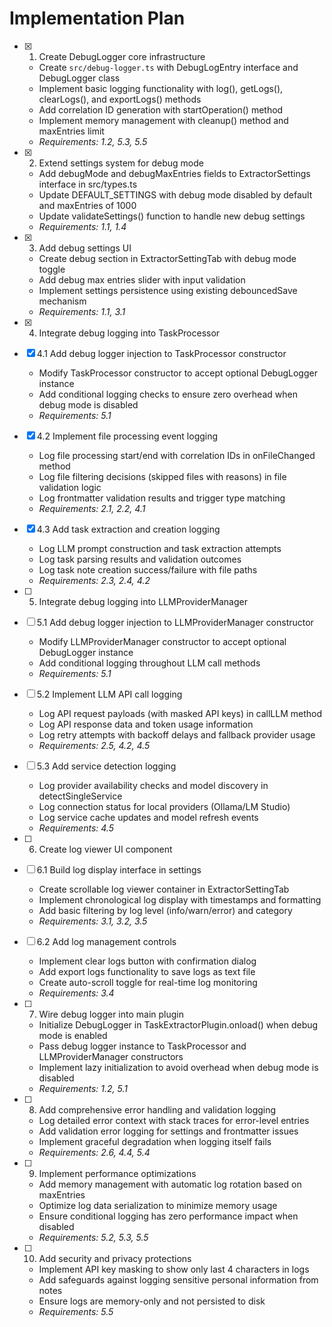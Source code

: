# Implementation Plan

- [x] 1. Create DebugLogger core infrastructure





  - Create `src/debug-logger.ts` with DebugLogEntry interface and DebugLogger class
  - Implement basic logging functionality with log(), getLogs(), clearLogs(), and exportLogs() methods
  - Add correlation ID generation with startOperation() method
  - Implement memory management with cleanup() method and maxEntries limit
  - _Requirements: 1.2, 5.3, 5.5_

- [x] 2. Extend settings system for debug mode





  - Add debugMode and debugMaxEntries fields to ExtractorSettings interface in src/types.ts
  - Update DEFAULT_SETTINGS with debug mode disabled by default and maxEntries of 1000
  - Update validateSettings() function to handle new debug settings
  - _Requirements: 1.1, 1.4_

- [x] 3. Add debug settings UI





  - Create debug section in ExtractorSettingTab with debug mode toggle
  - Add debug max entries slider with input validation
  - Implement settings persistence using existing debouncedSave mechanism
  - _Requirements: 1.1, 3.1_

- [x] 4. Integrate debug logging into TaskProcessor




- [x] 4.1 Add debug logger injection to TaskProcessor constructor


  - Modify TaskProcessor constructor to accept optional DebugLogger instance
  - Add conditional logging checks to ensure zero overhead when debug mode is disabled
  - _Requirements: 5.1_

- [x] 4.2 Implement file processing event logging


  - Log file processing start/end with correlation IDs in onFileChanged method
  - Log file filtering decisions (skipped files with reasons) in file validation logic
  - Log frontmatter validation results and trigger type matching
  - _Requirements: 2.1, 2.2, 4.1_

- [x] 4.3 Add task extraction and creation logging


  - Log LLM prompt construction and task extraction attempts
  - Log task parsing results and validation outcomes
  - Log task note creation success/failure with file paths
  - _Requirements: 2.3, 2.4, 4.2_

- [ ] 5. Integrate debug logging into LLMProviderManager
- [ ] 5.1 Add debug logger injection to LLMProviderManager constructor
  - Modify LLMProviderManager constructor to accept optional DebugLogger instance
  - Add conditional logging throughout LLM call methods
  - _Requirements: 5.1_

- [ ] 5.2 Implement LLM API call logging
  - Log API request payloads (with masked API keys) in callLLM method
  - Log API response data and token usage information
  - Log retry attempts with backoff delays and fallback provider usage
  - _Requirements: 2.5, 4.2, 4.5_

- [ ] 5.3 Add service detection logging
  - Log provider availability checks and model discovery in detectSingleService
  - Log connection status for local providers (Ollama/LM Studio)
  - Log service cache updates and model refresh events
  - _Requirements: 4.5_

- [ ] 6. Create log viewer UI component
- [ ] 6.1 Build log display interface in settings
  - Create scrollable log viewer container in ExtractorSettingTab
  - Implement chronological log display with timestamps and formatting
  - Add basic filtering by log level (info/warn/error) and category
  - _Requirements: 3.1, 3.2, 3.5_

- [ ] 6.2 Add log management controls
  - Implement clear logs button with confirmation dialog
  - Add export logs functionality to save logs as text file
  - Create auto-scroll toggle for real-time log monitoring
  - _Requirements: 3.4_

- [ ] 7. Wire debug logger into main plugin
  - Initialize DebugLogger in TaskExtractorPlugin.onload() when debug mode is enabled
  - Pass debug logger instance to TaskProcessor and LLMProviderManager constructors
  - Implement lazy initialization to avoid overhead when debug mode is disabled
  - _Requirements: 1.2, 5.1_

- [ ] 8. Add comprehensive error handling and validation logging
  - Log detailed error context with stack traces for error-level entries
  - Add validation error logging for settings and frontmatter issues
  - Implement graceful degradation when logging itself fails
  - _Requirements: 2.6, 4.4, 5.4_

- [ ] 9. Implement performance optimizations
  - Add memory management with automatic log rotation based on maxEntries
  - Optimize log data serialization to minimize memory usage
  - Ensure conditional logging has zero performance impact when disabled
  - _Requirements: 5.2, 5.3, 5.5_

- [ ] 10. Add security and privacy protections
  - Implement API key masking to show only last 4 characters in logs
  - Add safeguards against logging sensitive personal information from notes
  - Ensure logs are memory-only and not persisted to disk
  - _Requirements: 5.5_